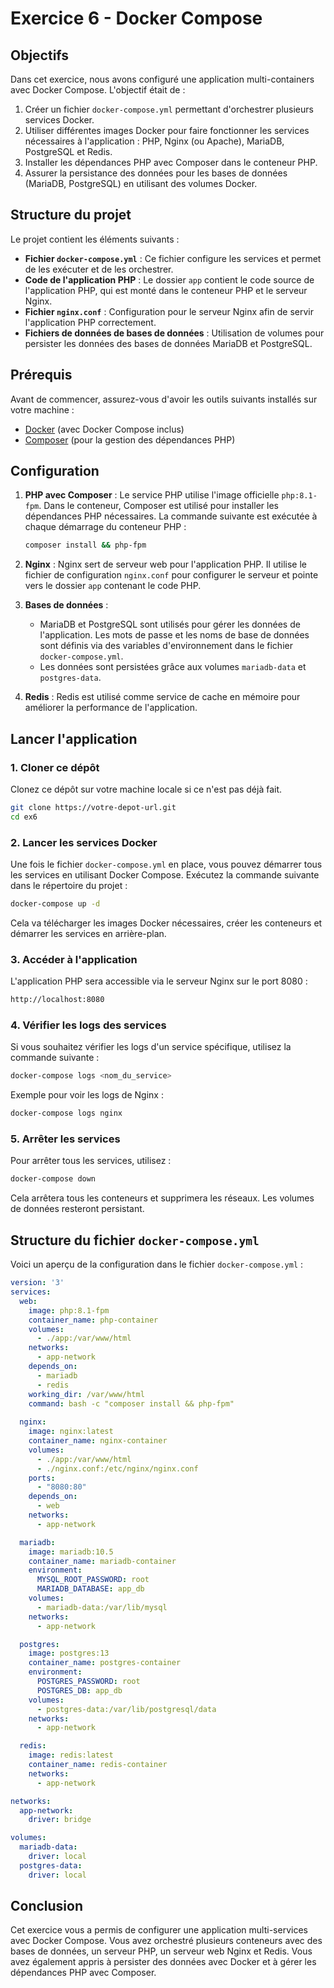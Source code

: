 # Exercice 6 - Docker Compose

## Objectifs

Dans cet exercice, nous avons configuré une application multi-containers avec Docker Compose. L'objectif était de :

1. Créer un fichier `docker-compose.yml` permettant d'orchestrer plusieurs services Docker.
2. Utiliser différentes images Docker pour faire fonctionner les services nécessaires à l'application : PHP, Nginx (ou Apache), MariaDB, PostgreSQL et Redis.
3. Installer les dépendances PHP avec Composer dans le conteneur PHP.
4. Assurer la persistance des données pour les bases de données (MariaDB, PostgreSQL) en utilisant des volumes Docker.

## Structure du projet

Le projet contient les éléments suivants :

- **Fichier `docker-compose.yml`** : Ce fichier configure les services et permet de les exécuter et de les orchestrer.
- **Code de l'application PHP** : Le dossier `app` contient le code source de l'application PHP, qui est monté dans le conteneur PHP et le serveur Nginx.
- **Fichier `nginx.conf`** : Configuration pour le serveur Nginx afin de servir l'application PHP correctement.
- **Fichiers de données de bases de données** : Utilisation de volumes pour persister les données des bases de données MariaDB et PostgreSQL.

## Prérequis

Avant de commencer, assurez-vous d'avoir les outils suivants installés sur votre machine :

- [Docker](https://www.docker.com/products/docker-desktop) (avec Docker Compose inclus)
- [Composer](https://getcomposer.org/) (pour la gestion des dépendances PHP)

## Configuration

1. **PHP avec Composer** : Le service PHP utilise l'image officielle `php:8.1-fpm`. Dans le conteneur, Composer est utilisé pour installer les dépendances PHP nécessaires. La commande suivante est exécutée à chaque démarrage du conteneur PHP :

   ```bash
   composer install && php-fpm
   ```

2. **Nginx** : Nginx sert de serveur web pour l'application PHP. Il utilise le fichier de configuration `nginx.conf` pour configurer le serveur et pointe vers le dossier `app` contenant le code PHP.

3. **Bases de données** : 
   - MariaDB et PostgreSQL sont utilisés pour gérer les données de l'application. Les mots de passe et les noms de base de données sont définis via des variables d'environnement dans le fichier `docker-compose.yml`.
   - Les données sont persistées grâce aux volumes `mariadb-data` et `postgres-data`.

4. **Redis** : Redis est utilisé comme service de cache en mémoire pour améliorer la performance de l'application.

## Lancer l'application

### 1. Cloner ce dépôt

Clonez ce dépôt sur votre machine locale si ce n'est pas déjà fait.

```bash
git clone https://votre-depot-url.git
cd ex6
```

### 2. Lancer les services Docker

Une fois le fichier `docker-compose.yml` en place, vous pouvez démarrer tous les services en utilisant Docker Compose. Exécutez la commande suivante dans le répertoire du projet :

```bash
docker-compose up -d
```

Cela va télécharger les images Docker nécessaires, créer les conteneurs et démarrer les services en arrière-plan.

### 3. Accéder à l'application

L'application PHP sera accessible via le serveur Nginx sur le port 8080 :

```bash
http://localhost:8080
```

### 4. Vérifier les logs des services

Si vous souhaitez vérifier les logs d'un service spécifique, utilisez la commande suivante :

```bash
docker-compose logs <nom_du_service>
```

Exemple pour voir les logs de Nginx :

```bash
docker-compose logs nginx
```

### 5. Arrêter les services

Pour arrêter tous les services, utilisez :

```bash
docker-compose down
```

Cela arrêtera tous les conteneurs et supprimera les réseaux. Les volumes de données resteront persistant.

## Structure du fichier `docker-compose.yml`

Voici un aperçu de la configuration dans le fichier `docker-compose.yml` :

```yaml
version: '3'
services:
  web:
    image: php:8.1-fpm
    container_name: php-container
    volumes:
      - ./app:/var/www/html
    networks:
      - app-network
    depends_on:
      - mariadb
      - redis
    working_dir: /var/www/html
    command: bash -c "composer install && php-fpm"
  
  nginx:
    image: nginx:latest
    container_name: nginx-container
    volumes:
      - ./app:/var/www/html
      - ./nginx.conf:/etc/nginx/nginx.conf
    ports:
      - "8080:80"
    depends_on:
      - web
    networks:
      - app-network

  mariadb:
    image: mariadb:10.5
    container_name: mariadb-container
    environment:
      MYSQL_ROOT_PASSWORD: root
      MARIADB_DATABASE: app_db
    volumes:
      - mariadb-data:/var/lib/mysql
    networks:
      - app-network

  postgres:
    image: postgres:13
    container_name: postgres-container
    environment:
      POSTGRES_PASSWORD: root
      POSTGRES_DB: app_db
    volumes:
      - postgres-data:/var/lib/postgresql/data
    networks:
      - app-network

  redis:
    image: redis:latest
    container_name: redis-container
    networks:
      - app-network

networks:
  app-network:
    driver: bridge

volumes:
  mariadb-data:
    driver: local
  postgres-data:
    driver: local
```

## Conclusion

Cet exercice vous a permis de configurer une application multi-services avec Docker Compose. Vous avez orchestré plusieurs conteneurs avec des bases de données, un serveur PHP, un serveur web Nginx et Redis. Vous avez également appris à persister des données avec Docker et à gérer les dépendances PHP avec Composer.